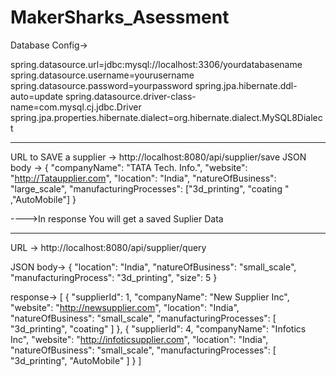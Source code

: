 # MakerSharks_Asessment

Database Config->

spring.datasource.url=jdbc:mysql://localhost:3306/yourdatabasename
spring.datasource.username=yourusername
spring.datasource.password=yourpassword
spring.jpa.hibernate.ddl-auto=update
spring.datasource.driver-class-name=com.mysql.cj.jdbc.Driver
spring.jpa.properties.hibernate.dialect=org.hibernate.dialect.MySQL8Dialect

---------------------------------------------------------------------------------------------------------------------------------------


URL to SAVE a supplier -> http://localhost:8080/api/supplier/save
JSON body -> 
{
      "companyName": "TATA Tech. Info.",
      "website": "http://Tataupplier.com",
      "location": "India",
      "natureOfBusiness": "large_scale",
      "manufacturingProcesses": ["3d_printing", "coating " ,"AutoMobile"]
}

---->In response You will get a saved Suplier Data

-----------------------------------------------------------------------------------------------------------------------------------------


URL -> http://localhost:8080/api/supplier/query

JSON body->
 {
    "location": "India",
    "natureOfBusiness": "small_scale",
    "manufacturingProcess": "3d_printing",
    "size": 5
}

response->
[
    {
        "supplierId": 1,
        "companyName": "New Supplier Inc",
        "website": "http://newsupplier.com",
        "location": "India",
        "natureOfBusiness": "small_scale",
        "manufacturingProcesses": [
            "3d_printing",
            "coating"
        ]
    },
    {
        "supplierId": 4,
        "companyName": "Infotics Inc",
        "website": "http://infoticsupplier.com",
        "location": "India",
        "natureOfBusiness": "small_scale",
        "manufacturingProcesses": [
            "3d_printing",
            "AutoMobile"
        ]
    }
]


